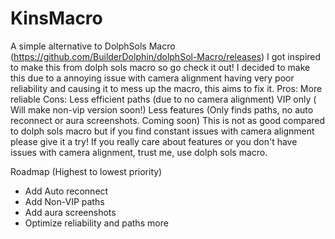# KinsMacro
A simple alternative to DolphSols Macro (https://github.com/BuilderDolphin/dolphSol-Macro/releases)
I got inspired to make this from dolph sols macro so go check it out! I decided to make this due to a annoying issue with camera alignment having very poor reliability
and causing it to mess up the macro, this aims to fix it.
Pros:
More reliable
Cons:
Less efficient paths (due to no camera alignment)
VIP only ( Will make non-vip version soon!)
Less features (Only finds paths, no auto reconnect or aura screenshots. Coming soon)
This is not as good compared to dolph sols macro but if you find constant issues with camera alignment please give it a try!
If you really care about features or you don't have issues with camera alignment, trust me, use dolph sols macro.

Roadmap (Highest to lowest priority)
- Add Auto reconnect
- Add Non-VIP paths
- Add aura screenshots
- Optimize reliability and paths more
